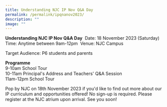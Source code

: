 ```yaml
---
title: Understanding NJC IP Nov Q&A Day
permalink: /permalink/ipqnanov2023/
description: ""
image: ""
---
```

**Understanding NJC IP Nov Q&A Day** 
Date: 18 November 2023 (Saturday) 
Time: Anytime between 9am-12pm 
Venue: NJC Campus 

Target Audience: P6 students and parents   
  
**Programme**  
9-10am School Tour  
10-11am Principal's Address and Teachers' Q&A Session  
11am-12pm School Tour  

Pop by NJC on 18th November 2023 if you'd like to find out more about our IP curriculum and opportunities offered! No sign-up is required. Please register at the NJC atrium upon arrival. See you soon!